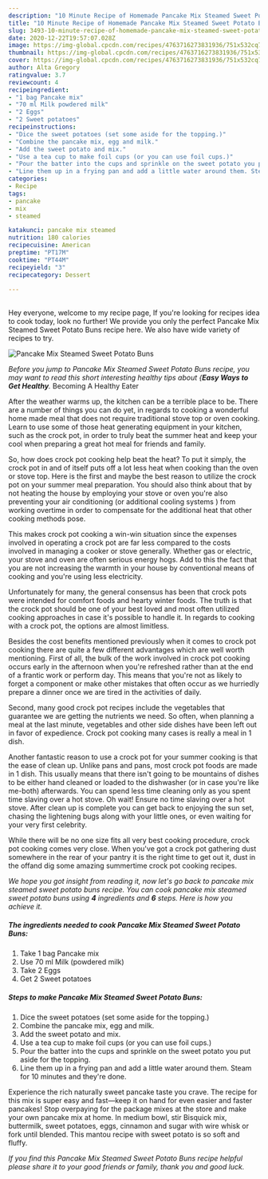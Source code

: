 ```yaml
---
description: "10 Minute Recipe of Homemade Pancake Mix Steamed Sweet Potato Buns"
title: "10 Minute Recipe of Homemade Pancake Mix Steamed Sweet Potato Buns"
slug: 3493-10-minute-recipe-of-homemade-pancake-mix-steamed-sweet-potato-buns
date: 2020-12-22T19:57:07.028Z
image: https://img-global.cpcdn.com/recipes/4763716273831936/751x532cq70/pancake-mix-steamed-sweet-potato-buns-recipe-main-photo.jpg
thumbnail: https://img-global.cpcdn.com/recipes/4763716273831936/751x532cq70/pancake-mix-steamed-sweet-potato-buns-recipe-main-photo.jpg
cover: https://img-global.cpcdn.com/recipes/4763716273831936/751x532cq70/pancake-mix-steamed-sweet-potato-buns-recipe-main-photo.jpg
author: Alta Gregory
ratingvalue: 3.7
reviewcount: 4
recipeingredient:
- "1 bag Pancake mix"
- "70 ml Milk powdered milk"
- "2 Eggs"
- "2 Sweet potatoes"
recipeinstructions:
- "Dice the sweet potatoes (set some aside for the topping.)"
- "Combine the pancake mix, egg and milk."
- "Add the sweet potato and mix."
- "Use a tea cup to make foil cups (or you can use foil cups.)"
- "Pour the batter into the cups and sprinkle on the sweet potato you put aside for the topping."
- "Line them up in a frying pan and add a little water around them. Steam for 10 minutes and they&#39;re done."
categories:
- Recipe
tags:
- pancake
- mix
- steamed

katakunci: pancake mix steamed 
nutrition: 180 calories
recipecuisine: American
preptime: "PT17M"
cooktime: "PT44M"
recipeyield: "3"
recipecategory: Dessert

---
```

<br>
Hey everyone, welcome to my recipe page, If you're looking for recipes idea to cook today, look no further! We provide you only the perfect Pancake Mix Steamed Sweet Potato Buns recipe here. We also have wide variety of recipes to try.
<br>


![Pancake Mix Steamed Sweet Potato Buns](https://img-global.cpcdn.com/recipes/4763716273831936/751x532cq70/pancake-mix-steamed-sweet-potato-buns-recipe-main-photo.jpg)

<i>Before you jump to Pancake Mix Steamed Sweet Potato Buns recipe, you may want to read this short interesting healthy tips about {<strong>Easy Ways to Get Healthy</strong>.</i>
Becoming A Healthy Eater


After the weather warms up, the kitchen can be a terrible place to be. There are a number of things you can do yet, in regards to cooking a wonderful home made meal that does not require traditional stove top or oven cooking. Learn to use some of those heat generating equipment in your kitchen, such as the crock pot, in order to truly beat the summer heat and keep your cool when preparing a great hot meal for friends and family.

So, how does crock pot cooking help beat the heat? To put it simply, the crock pot in and of itself puts off a lot less heat when cooking than the oven or stove top. Here is the first and maybe the best reason to utilize the crock pot on your summer meal preparation. You should also think about that by not heating the house by employing your stove or oven you're also preventing your air conditioning (or additional cooling systems ) from working overtime in order to compensate for the additional heat that other cooking methods pose.

This makes crock pot cooking a win-win situation since the expenses involved in operating a crock pot are far less compared to the costs involved in managing a cooker or stove generally. Whether gas or electric, your stove and oven are often serious energy hogs. Add to this the fact that you are not increasing the warmth in your house by conventional means of cooking and you're using less electricity.

Unfortunately for many, the general consensus has been that crock pots were intended for comfort foods and hearty winter foods.  The truth is that the crock pot should be one of your best loved and most often utilized cooking approaches in case it's possible to handle it. In regards to cooking with a crock pot, the options are almost limitless.  



Besides the cost benefits mentioned previously when it comes to crock pot cooking there are quite a few different advantages which are well worth mentioning. First of all, the bulk of the work involved in crock pot cooking occurs early in the afternoon when you're refreshed rather than at the end of a frantic work or perform day. This means that you're not as likely to forget a component or make other mistakes that often occur as we hurriedly prepare a dinner once we are tired in the activities of daily.

Second, many good crock pot recipes include the vegetables that guarantee we are getting the nutrients we need. So often, when planning a meal at the last minute, vegetables and other side dishes have been left out in favor of expedience. Crock pot cooking many cases is really a meal in 1 dish.

Another fantastic reason to use a crock pot for your summer cooking is that the ease of clean up.  Unlike pans and pans, most crock pot foods are made in 1 dish. This usually means that there isn't going to be mountains of dishes to be either hand cleaned or loaded to the dishwasher (or in case you're like me-both) afterwards. You can spend less time cleaning only as you spent time slaving over a hot stove. Oh wait! Ensure no time slaving over a hot stove. After clean up is complete you can get back to enjoying the sun set, chasing the lightening bugs along with your little ones, or even waiting for your very first celebrity.

While there will be no one size fits all very best cooking procedure, crock pot cooking comes very close. When you've got a crock pot gathering dust somewhere in the rear of your pantry it is the right time to get out it, dust in the offand dig some amazing summertime crock pot cooking recipes.


<i>We hope you got insight from reading it, now let's go back to pancake mix steamed sweet potato buns recipe. You can cook pancake mix steamed sweet potato buns using <strong>4</strong> ingredients and <strong>6</strong> steps. Here is how you achieve it.
</i>

##### The ingredients needed to cook Pancake Mix Steamed Sweet Potato Buns:

1. Take 1 bag Pancake mix
1. Use 70 ml Milk (powdered milk)
1. Take 2 Eggs
1. Get 2 Sweet potatoes


##### Steps to make Pancake Mix Steamed Sweet Potato Buns:

1. Dice the sweet potatoes (set some aside for the topping.)
1. Combine the pancake mix, egg and milk.
1. Add the sweet potato and mix.
1. Use a tea cup to make foil cups (or you can use foil cups.)
1. Pour the batter into the cups and sprinkle on the sweet potato you put aside for the topping.
1. Line them up in a frying pan and add a little water around them. Steam for 10 minutes and they&#39;re done.


Experience the rich naturally sweet pancake taste you crave. The recipe for this mix is super easy and fast—keep it on hand for even easier and faster pancakes! Stop overpaying for the package mixes at the store and make your own pancake mix at home. In medium bowl, stir Bisquick mix, buttermilk, sweet potatoes, eggs, cinnamon and sugar with wire whisk or fork until blended. This mantou recipe with sweet potato is so soft and fluffy. 

<i>If you find this Pancake Mix Steamed Sweet Potato Buns recipe helpful please share it to your good friends or family, thank you and good luck.</i>
